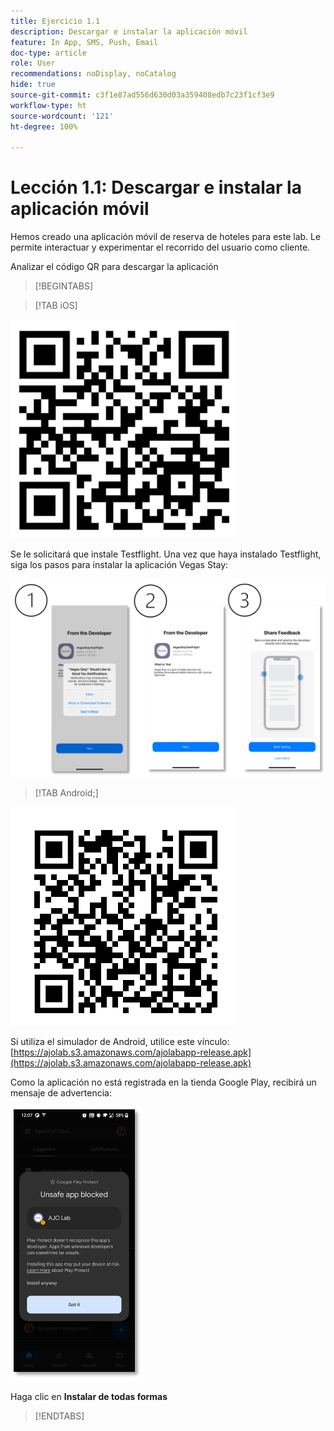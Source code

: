 ```yaml
---
title: Ejercicio 1.1
description: Descargar e instalar la aplicación móvil
feature: In App, SMS, Push, Email
doc-type: article
role: User
recommendations: noDisplay, noCatalog
hide: true
source-git-commit: c3f1e87ad556d630d03a359408edb7c23f1cf3e9
workflow-type: ht
source-wordcount: '121'
ht-degree: 100%

---
```



# Lección 1.1: Descargar e instalar la aplicación móvil

Hemos creado una aplicación móvil de reserva de hoteles para este lab. Le permite interactuar y experimentar el recorrido del usuario como cliente.

Analizar el código QR para descargar la aplicación

>[!BEGINTABS]

>[!TAB iOS]

![Código QR para iOS](/help/assets/lab731-ios-qr-code.png)

Se le solicitará que instale Testflight. Una vez que haya instalado Testflight, siga los pasos para instalar la aplicación Vegas Stay:

![pasos para instalar iOS](/help/assets/lab731-install-ios.png)

>[!TAB Android;]

![Código QR para Android](/help/assets/lab731-android-qr-code.png)

Si utiliza el simulador de Android, utilice este vínculo: [https://ajolab.s3.amazonaws.com/ajolabapp-release.apk](https://ajolab.s3.amazonaws.com/ajolabapp-release.apk)

Como la aplicación no está registrada en la tienda Google Play, recibirá un mensaje de advertencia:

![Pantalla de advertencia de Android](/help/assets/lab731-install-android.png)

Haga clic en **Instalar de todas formas**

>[!ENDTABS]
